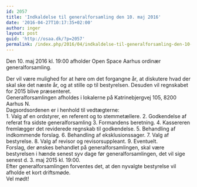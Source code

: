```yaml
---
id: 2057
title: 'Indkaldelse til generalforsamling den 10. maj 2016'
date: '2016-04-27T10:17:35+02:00'
author: inger
layout: post
guid: 'http://osaa.dk/?p=2057'
permalink: /index.php/2016/04/indkaldelse-til-generalforsamling-den-10-maj-2016/
---
```


Den 10. maj 2016 kl. 19:00 afholder Open Space Aarhus ordinær generalforsamling.

<div></div><div>Der vil være mulighed for at høre om det forgangne år, at diskutere hvad der skal ske det næste år, og at stille op til bestyrelsen. Desuden vil regnskabet for 2015 blive præsenteret.</div><div></div><div>Generalforsamlingen afholdes i lokalerne på Katrinebjergvej 105, 8200 Aarhus N.</div><div></div><div>Dagsordsordenen er i henhold til vedtægterne:</div><div></div><div>1. Valg af en ordstyrer, en referent og to stemmetællere.
2. Godkendelse af referat fra sidste generalforsamling
3. Formandens beretning.
4. Kassereren fremlægger det reviderede regnskab til godkendelse.
5. Behandling af indkommende forslag.
6. Behandling af eksklusionssager.
7. Valg af bestyrelse.
8. Valg af revisor og revisorsuppleant.
9. Eventuelt.

<div>Forslag, der ønskes behandlet på generalforsamlingen, skal være bestyrelsen i hænde senest syv dage før generalforsamlingen, det vil sige senest d. 3. maj 2015 kl. 19:00.</div></div><div></div><div>Efter generalforsamlingen forventes det, at den nyvalgte bestyrelse vil afholde et kort driftsmøde.</div><div></div><div>Vel mødt!</div>